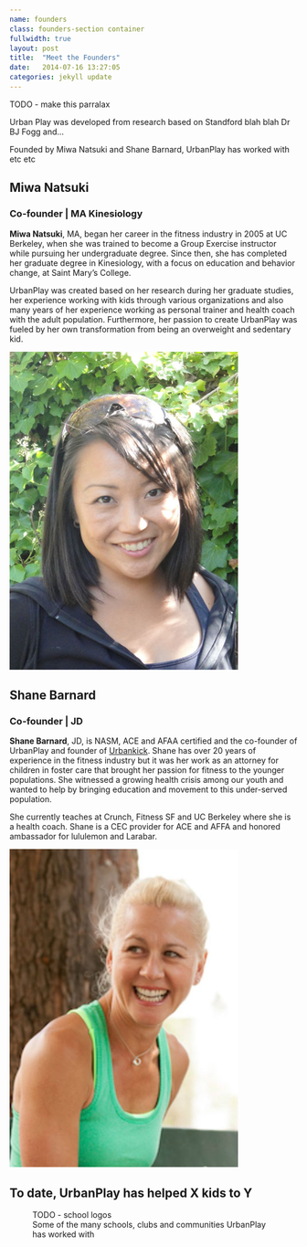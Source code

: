 ```yaml
---
name: founders
class: founders-section container
fullwidth: true
layout: post
title:  "Meet the Founders"
date:   2014-07-16 13:27:05
categories: jekyll update
---
```


TODO - make this parralax

Urban Play was developed from research based on Standford blah blah Dr BJ Fogg and...

Founded by Miwa Natsuki and Shane Barnard, UrbanPlay has worked with etc etc

<section class="clearfix">

  <article class="bio col-sm-12 col-lg-6">
    <h2>Miwa Natsuki</h2>
    <h3>Co-founder | MA Kinesiology</h3>
    <p>
      <strong>Miwa Natsuki</strong>, MA, began her career in the fitness industry in 2005 at UC Berkeley, when she was trained to 
      become a Group Exercise instructor while pursuing her undergraduate degree. Since then, she has completed her graduate degree 
      in Kinesiology, with a focus on education and behavior change, at Saint Mary’s College.
    </p>
    <p>
      UrbanPlay was created based on her research during her graduate studies, her experience working with kids through various 
      organizations and also many years of her experience working as personal trainer and health coach with the adult population. 
      Furthermore, her passion to create UrbanPlay was fueled by her own transformation from being an overweight and sedentary kid.
    </p>
    <div class="founder-headshot" id="miwa-headshot">
      <img src="/img/miwa.jpg" alt="Miwa Natsuki" class="img-responsive" />
    </div>
  </article>

  <article class="bio col-sm-12 col-lg-6">
    <h2>Shane Barnard</h2>
    <h3>Co-founder | JD</h3>
    <p>
      <strong>Shane Barnard</strong>, JD, is NASM, ACE and AFAA certified and the co-founder of UrbanPlay and founder of 
      <a href="http://urbankick.com/" target="_blank">Urbankick</a>. Shane has over 20 years of experience in the fitness industry but
      it was her work as an attorney for children in foster care that brought her passion for fitness to the younger populations. She 
      witnessed a growing health crisis among our youth and wanted to help by bringing education and movement to this under-served population.
    </p>
    <p>
      She currently teaches at Crunch, Fitness SF and UC Berkeley where she is a health coach. Shane is a CEC provider for ACE and AFFA 
      and honored ambassador for lululemon and Larabar.
    </p>
    <div class="founder-headshot" id="shane-headshot">
      <img src="/img/shane.jpg" alt="Shane Barnard" class="img-responsive" />
    </div>
  </article>

</section>

## To date, UrbanPlay has helped X kids to Y

<figure>
  TODO - school logos
  <figcaption>Some of the many schools, clubs and communities UrbanPlay has worked with</figcaption>
</figure>

